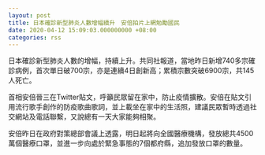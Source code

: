 ```yaml
---
layout: post
title: 日本確診新型肺炎人數增幅續升　安倍拍片上網勉勵國民
date: 2020-04-12 15:09:03.000000000 +08:00
categories: rss
---
```


日本確診新型肺炎人數的增幅，持續上升。共同社報道，當地昨日新增740多宗確診病例，首次單日破700宗，亦是連續4日創新高；累積宗數突破6900宗，共145人死亡。

首相安倍晉三在Twitter貼文，呼籲民眾留在家中，防止疫情擴散。安倍在貼文引用流行歌手創作的防疫歌曲歌詞，並上載坐在家中的生活照，建議民眾暫時透過社交網站及電話聯繫，又說總有一天大家能夠相聚。

安倍昨日在政府對策總部會議上透露，明日起將向全國醫療機構，發放總共4500萬個醫療口罩，並進一步向處於緊急事態的7個都府縣，追加發放口罩的數量。
